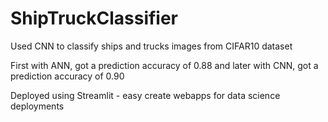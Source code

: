 # ShipTruckClassifier
Used CNN to classify ships and trucks images from CIFAR10 dataset

First with ANN, got a prediction accuracy of 0.88 and later with CNN, got a prediction accuracy of 0.90

Deployed using Streamlit - easy create webapps for data science deployments



